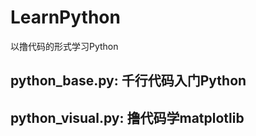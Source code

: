 # LearnPython
以撸代码的形式学习Python

## python_base.py: 千行代码入门Python

## python_visual.py: 撸代码学matplotlib
